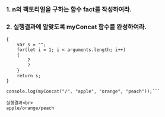 ### 1. n의 팩토리얼을 구하는 함수 fact를 작성하여라.<br>


### 2. 실행결과에 알맞도록 myConcat 함수를 완성하여라. <br>

```function myConcat(separator)
{
	var s = "";
	for(let i = 1; i < arguments.length; i++)
	{
		?
		?
	}
	return s;
}

console.log(myConcat("/", "apple", "orange", "peach"));```

실행결과<br>
apple/orange/peach